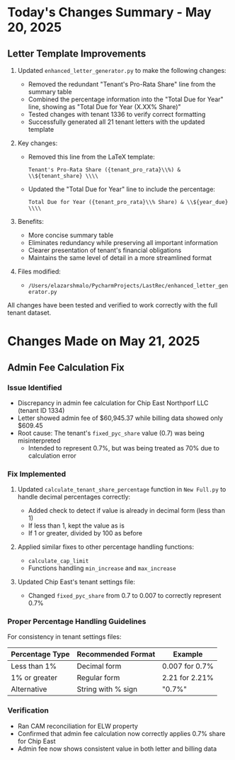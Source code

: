 # Today's Changes Summary - May 20, 2025

## Letter Template Improvements

1. Updated `enhanced_letter_generator.py` to make the following changes:

   - Removed the redundant "Tenant's Pro-Rata Share" line from the summary table
   - Combined the percentage information into the "Total Due for Year" line, showing as "Total Due for Year (X.XX% Share)"
   - Tested changes with tenant 1336 to verify correct formatting
   - Successfully generated all 21 tenant letters with the updated template

2. Key changes:

   - Removed this line from the LaTeX template:
     ```
     Tenant's Pro-Rata Share ({tenant_pro_rata}\\%) & \\${tenant_share} \\\\
     ```

   - Updated the "Total Due for Year" line to include the percentage:
     ```
     Total Due for Year ({tenant_pro_rata}\\% Share) & \\${year_due} \\\\
     ```

3. Benefits:

   - More concise summary table
   - Eliminates redundancy while preserving all important information
   - Clearer presentation of tenant's financial obligations
   - Maintains the same level of detail in a more streamlined format

4. Files modified:
   - `/Users/elazarshmalo/PycharmProjects/LastRec/enhanced_letter_generator.py`

All changes have been tested and verified to work correctly with the full tenant dataset.

# Changes Made on May 21, 2025

## Admin Fee Calculation Fix

### Issue Identified
- Discrepancy in admin fee calculation for Chip East Northporf LLC (tenant ID 1334)
- Letter showed admin fee of $60,945.37 while billing data showed only $609.45
- Root cause: The tenant's `fixed_pyc_share` value (0.7) was being misinterpreted
  - Intended to represent 0.7%, but was being treated as 70% due to calculation error

### Fix Implemented
1. Updated `calculate_tenant_share_percentage` function in `New Full.py` to handle decimal percentages correctly:
   - Added check to detect if value is already in decimal form (less than 1)
   - If less than 1, kept the value as is
   - If 1 or greater, divided by 100 as before

2. Applied similar fixes to other percentage handling functions:
   - `calculate_cap_limit`
   - Functions handling `min_increase` and `max_increase`

3. Updated Chip East's tenant settings file:
   - Changed `fixed_pyc_share` from 0.7 to 0.007 to correctly represent 0.7%

### Proper Percentage Handling Guidelines
For consistency in tenant settings files:

| Percentage Type | Recommended Format | Example |
|-----------------|-------------------|---------|
| Less than 1%    | Decimal form      | 0.007 for 0.7% |
| 1% or greater   | Regular form      | 2.21 for 2.21% |
| Alternative     | String with % sign | "0.7%" |

### Verification
- Ran CAM reconciliation for ELW property
- Confirmed that admin fee calculation now correctly applies 0.7% share for Chip East
- Admin fee now shows consistent value in both letter and billing data